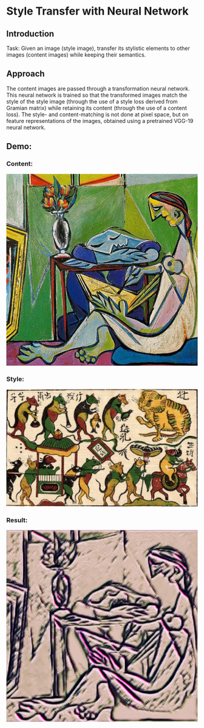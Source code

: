 # Style Transfer with Neural Network
## Introduction
Task: Given an image (style image), transfer its stylistic elements to other images (content images) while keeping their semantics.
## Approach
The content images are passed through a transformation neural network. This neural network is trained so that the transformed images match the style of the style image (through the use of a style loss derived from Gramian matrix) while retaining its content (through the use of a content loss).
The style- and content-matching is not done at pixel space, but on feature representations of the images, obtained using a pretrained VGG-19 neural network.

## Demo:
### Content:

![Content](https://github.com/nhatsmrt/NeuralStyleTransfer/blob/CycleGAN/Predictions/la_muse.jpg)


### Style:
![Style](https://github.com/nhatsmrt/NeuralStyleTransfer/blob/CycleGAN/mouse.png)


### Result:

![Result](https://github.com/nhatsmrt/NeuralStyleTransfer/blob/CycleGAN/Predictions/la_muse_styled.png)
